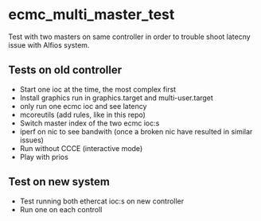 # ecmc_multi_master_test
Test with two masters on same controller in order to trouble shoot latecny issue with Alfios system.

## Tests on old controller
* Start one ioc at the time, the most complex first
* Install graphics run in graphics.target and multi-user.target
* only run one ecmc ioc and see latency
* mcoreutils (add rules, like in this repo)
* Switch master index of the two ecmc ioc:s
* iperf on nic to see bandwith (once a broken nic have resulted in similar issues)
* Run without CCCE (interactive mode)
* Play with prios  

## Test on new system
* Test running both ethercat ioc:s on new controller
* Run one on each controll


